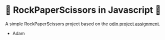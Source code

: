 
# 🤯 RockPaperScissors in Javascript 🤯

A simple RockPaperScissors project based on the [odin project assignment](https://www.theodinproject.com/lessons/foundations-rock-paper-scissors).

- Adam
